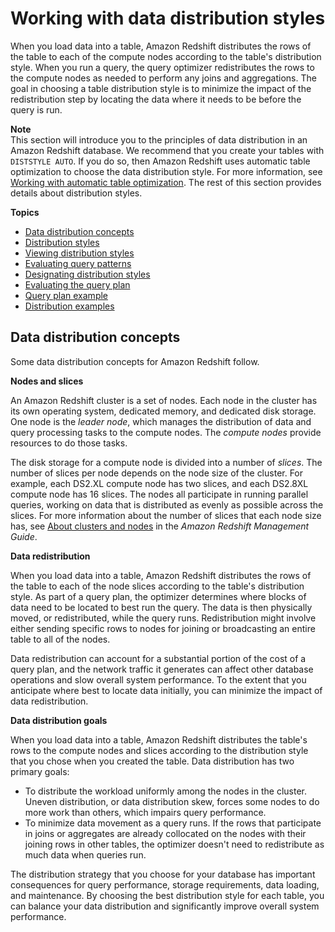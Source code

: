# Working with data distribution styles<a name="t_Distributing_data"></a>

When you load data into a table, Amazon Redshift distributes the rows of the table to each of the compute nodes according to the table's distribution style\. When you run a query, the query optimizer redistributes the rows to the compute nodes as needed to perform any joins and aggregations\. The goal in choosing a table distribution style is to minimize the impact of the redistribution step by locating the data where it needs to be before the query is run\.

**Note**  
This section will introduce you to the principles of data distribution in an Amazon Redshift database\. We recommend that you create your tables with `DISTSTYLE AUTO`\. If you do so, then Amazon Redshift uses automatic table optimization to choose the data distribution style\. For more information, see [Working with automatic table optimization](t_Creating_tables.md)\. The rest of this section provides details about distribution styles\. 

**Topics**
+ [Data distribution concepts](#t_data_distribution_concepts)
+ [Distribution styles](c_choosing_dist_sort.md)
+ [Viewing distribution styles](viewing-distribution-styles.md)
+ [Evaluating query patterns](t_evaluating_query_patterns.md)
+ [Designating distribution styles](t_designating_distribution_styles.md)
+ [Evaluating the query plan](c_data_redistribution.md)
+ [Query plan example](t_explain_plan_example.md)
+ [Distribution examples](c_Distribution_examples.md)

## Data distribution concepts<a name="t_data_distribution_concepts"></a>

Some data distribution concepts for Amazon Redshift follow\.

 **Nodes and slices** 

 An Amazon Redshift cluster is a set of nodes\. Each node in the cluster has its own operating system, dedicated memory, and dedicated disk storage\. One node is the *leader node*, which manages the distribution of data and query processing tasks to the compute nodes\. The *compute nodes* provide resources to do those tasks\.  

 The disk storage for a compute node is divided into a number of *slices*\. The number of slices per node depends on the node size of the cluster\. For example, each DS2\.XL compute node has two slices, and each DS2\.8XL compute node has 16 slices\. The nodes all participate in running parallel queries, working on data that is distributed as evenly as possible across the slices\. For more information about the number of slices that each node size has, see [About clusters and nodes](https://docs.aws.amazon.com/redshift/latest/mgmt/working-with-clusters.html#rs-about-clusters-and-nodes) in the *Amazon Redshift Management Guide*\.

 **Data redistribution** 

 When you load data into a table, Amazon Redshift distributes the rows of the table to each of the node slices according to the table's distribution style\. As part of a query plan, the optimizer determines where blocks of data need to be located to best run the query\. The data is then physically moved, or redistributed, while the query runs\. Redistribution might involve either sending specific rows to nodes for joining or broadcasting an entire table to all of the nodes\. 

 Data redistribution can account for a substantial portion of the cost of a query plan, and the network traffic it generates can affect other database operations and slow overall system performance\. To the extent that you anticipate where best to locate data initially, you can minimize the impact of data redistribution\. 

 **Data distribution goals** 

 When you load data into a table, Amazon Redshift distributes the table's rows to the compute nodes and slices according to the distribution style that you chose when you created the table\. Data distribution has two primary goals: 
+ To distribute the workload uniformly among the nodes in the cluster\. Uneven distribution, or data distribution skew, forces some nodes to do more work than others, which impairs query performance\.
+ To minimize data movement as a query runs\. If the rows that participate in joins or aggregates are already collocated on the nodes with their joining rows in other tables, the optimizer doesn't need to redistribute as much data when queries run\.

The distribution strategy that you choose for your database has important consequences for query performance, storage requirements, data loading, and maintenance\. By choosing the best distribution style for each table, you can balance your data distribution and significantly improve overall system performance\.